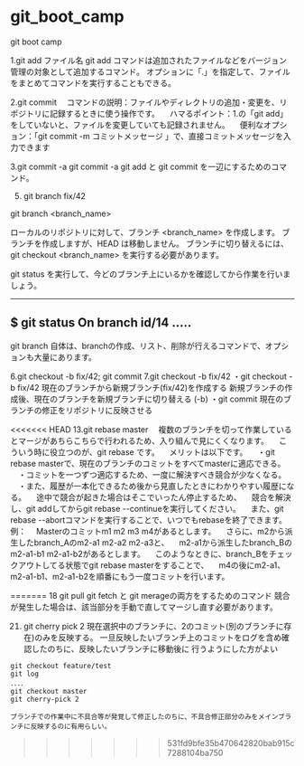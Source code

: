 # git_boot_camp
git boot camp

1.git add ファイル名
git add コマンドは追加されたファイルなどをバージョン管理の対象として追加するコマンド。
オプションに「.」を指定して、ファイルをまとめてコマンドを実行することもできる。


2.git commit
　コマンドの説明：ファイルやディレクトリの追加・変更を、リポジトリに記録するときに使う操作です。
　ハマるポイント：1.の「git add」をしていないと、ファイルを変更していても記録されません。
　便利なオプション：「git commit -m コミットメッセージ 」で、直接コミットメッセージを入力できます

3.git commit -a
git commit -a
git add と git commit を一辺にするためのコマンド。


5. git branch fix/42

git branch <branch_name>

ローカルのリポジトリに対して、ブランチ <branch_name> を作成します。
ブランチを作成しますが、HEAD は移動しません。
ブランチに切り替えるには、git checkout <branch_name> を実行する必要があります。

git status を実行して、今どのブランチ上にいるかを確認してから作業を行いましょう。

----------------
$ git status
On branch id/14
.....
----------------

git branch 自体は、branchの作成、リスト、削除が行えるコマンドで、オプションも大量にあります。

6.git checkout -b fix/42; git commit
7.git checkout -b fix/42
・git checkout -b fix/42
    現在のブランチから新規ブランチ(fix/42)を作成する
    新規ブランチの作成後、現在のブランチを新規ブランチに切り替える (-b)
・git commit
    現在のブランチの修正をリポジトリに反映させる

<<<<<<< HEAD
13.git rebase master
　複数のブランチを切って作業しているとマージがあちらこちらで行われるため、入り組んで見にくくなります。
　こういう時に役立つのが、git rebase です。
　メリットは以下です。
　・git rebase masterで、現在のブランチのコミットをすべてmasterに適応できる。
　・コミットを一つずつ適応するため、一度に解決すべき競合が少なくなる。
　・また、履歴が一本化できるため後から見直したときにわかりやすい履歴になる。 
　途中で競合が起きた場合はそこでいったん停止するため、
　競合を解決し、git addしてからgit rebase --continueを実行してください。
　また、git rebase --abortコマンドを実行することで、いつでもrebaseを終了できます。　
　例：
　Masterのコミットm1 m2 m3 m4があるとします。
　さらに、m2から派生したbranch_Aのm2-a1 m2-a2 m2-a3と、
　m2-a1から派生したbranch_Bのm2-a1-b1 m2-a1-b2があるとします。
　このようなときに、branch_Bをチェックアウトしてる状態でgit rebase masterをすることで、
　m4の後にm2-a1、m2-a1-b1、m2-a1-b2を順番にもう一度コミットを行います。



=======
18 git pull
 git fetch と git merageの両方をするためのコマンド
 競合が発生した場合は、該当部分を手動で直してマージし直す必要があります。

21. git cherry pick 2
    現在選択中のブランチに、2のコミット(別のブランチに存在)のみを反映する。
    一旦反映したいブランチ上のコミットをログを含め確認したのちに、反映したいブランチに移動後に
    行うようにした方がよい
```
git checkout feature/test
git log
．．．．
git checkout master
git cherry-pick 2
```
    ブランチでの作業中に不具合等が発覚して修正したのちに、不具合修正部分のみをメインブランチに反映するのに有用らしい。
>>>>>>> 531fd9bfe35b470642820bab915c7288104ba750
